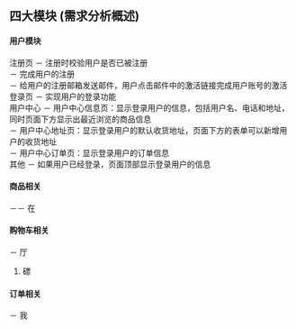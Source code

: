 ## 四大模块 (需求分析概述)

#### 用户模块  
注册页
－ 注册时校验用户是否已被注册  
－ 完成用户的注册  
－ 给用户的注册邮箱发送邮件，用户点击邮件中的激活链接完成用户账号的激活  
登录页
－ 实现用户的登录功能  
用户中心
－ 用户中心信息页：显示登录用户的信息，包括用户名、电话和地址，同时页面下方显示出最近浏览的商品信息  
－ 用户中心地址页：显示登录用户的默认收货地址，页面下方的表单可以新增用户的收货地址  
－ 用户中心订单页：显示登录用户的订单信息  
其他 
－ 如果用户已经登录，页面顶部显示登录用户的信息

#### 商品相关

－－ 在

#### 购物车相关
－ 厅
1. 磦

#### 订单相关
－ 我
